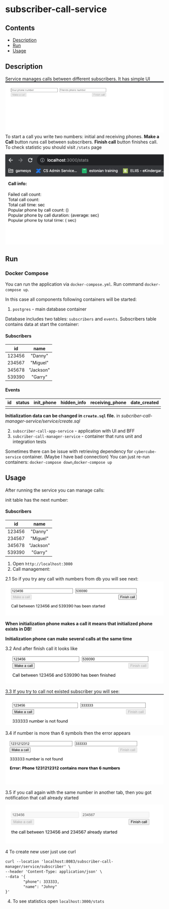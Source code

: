 # subscriber-call-service

## Contents

* [Description](#description)
* [Run](#run)
* [Usage](#usage)

## Description

Service manages calls between different subscribers. It has simple UI
![./images/img.png](./images/img.png)
To start a call you write two numbers: initial and receiving phones.
**Make a Call** button runs call between subscribers.
**Finish call** button finishes call.
To check statistic you should visit `/stats` page

![img_1.png](./images/img_1.png)



## Run
### Docker Compose
You can run the application via `docker-compose.yml`.
Run command `docker-compose up`.

In this case all components following containers will be started:

1. `postgres` - main  database container

Database includes two tables: `subscribers` and `events`.
Subscribers table contains data at start the container:

#### Subscribers

|     id      | name |
|:-----------:|:----:|
|   123456    | "Danny" |
|   234567    | "Miguel"  |
|   345678    | "Jackson"  |
|  539390     | "Garry"  |

#### Events

| id | status | init_phone | hidden_info | receiving_phone |     date_created     |
|:--:|:------:|:----------:|:-----------:|:---------------:|:--------------------:|
|    |   |            |             |                 |  |



**Initialization data can be changed in `create.sql` file.** in _subcriber-call-manager-service/service/create.sql_


2. `subscriber-call-app-service` - application with UI and BFF
3. `subcriber-call-manager-service` - container that runs unit and integration tests


Sometimes there can be issue with retrieving dependency for `cybercube-service` container. (Maybe I have bad connection)
You can just re-run containers: `docker-compose down`,`docker-compose up`



## Usage

After running the service you can manage calls:

init table has the next number:
#### Subscribers

|     id      | name |
|:-----------:|:----:|
|   123456    | "Danny" |
|   234567    | "Miguel"  |
|   345678    | "Jackson"  |
|  539390     | "Garry"  |

1. Open `http://localhost:3000`
2. Call management:

2.1 So if you try any call with  numbers from db you will see next:
![img_2.png](./images/img_2.png)

**When initialization phone makes a call it means that initialized phone exists in DB!**

**Initialization phone can make several calls at the same time**

3.2 And after finish call it looks like
![img_3.png](./images/img_3.png)

3.3 If you try to call not existed subscriber you will see: 
![img_4.png](./images/img_4.png)

3.4 if number is more than 6 symbols then the error appears
![img_5.png](./images/img_5.png)

3.5 if you call again with the same number in another tab, then you got notification that call already started

![img6.png](images/img6.png)

4 To create new user just use curl

```
curl --location 'localhost:8083/subscriber-call-manager/service/subscriber' \
--header 'Content-Type: application/json' \
--data '{
        "phone": 333333,
        "name": "Johny"
}'
```

4. To see statistics open `localhost:3000/stats`







 
